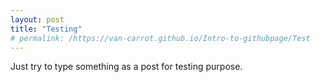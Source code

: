 ```yaml
---
layout: post
title: "Testing"
# permalink: /https://van-carrot.github.io/Intro-to-githubpage/Test
---
```

Just try to type something as a post for testing purpose.
